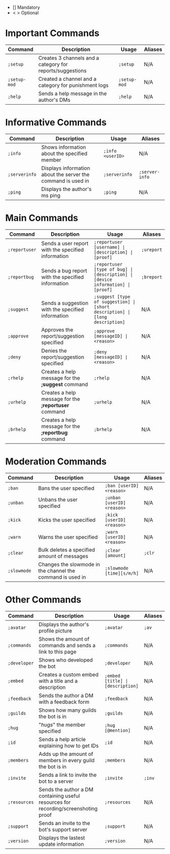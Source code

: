 - [] Mandatory
- < > Optional

# Important Commands

| Command	| Description |	Usage |	Aliases |
| --- | --- | --- | --- |
| `;setup` | Creates 3 channels and a category for reports/suggestions | `;setup` | N/A |
| `;setup-mod` | Created a channel and a category for punishment logs | `;setup-mod` | N/A |
| `;help` | Sends a help message in the author's DMs | `;help` | N/A |

# Informative Commands

| Command	| Description |	Usage |	Aliases |
| --- | --- | --- | --- |
| `;info` | Shows information about the specified member | `;info <userID>` | N/A |
| `;serverinfo` | Displays information about the server the command is used in | `;serverinfo` | `;server-info` |
| `;ping` | Displays the author's ms ping | `;ping` | N/A |

# Main Commands

| Command	| Description |	Usage |	Aliases |
| --- | --- | --- | --- |
| `;reportuser` | Sends a user report with the specified information | `;reportuser [username] \| [description] \| [proof]` | `;ureport` |
| `;reportbug` | Sends a bug report with the specified information | `;reportuser [type of bug] \| [description] \| [device information] \| [proof]` | `;breport` |
| `;suggest` | Sends a suggestion with the specified information | `;suggest [type of suggestion] \| [short description] \| [long description]` | N/A |
| `;approve` | Approves the report/suggestion specified | `;approve [messageID] \| <reason>` | N/A |
| `;deny` | Denies the report/suggestion specified | `;deny [messageID] \| <reason>` | N/A |
| `;rhelp` | Creates a help message for the **;suggest** command | `;rhelp` | N/A |
| `;urhelp` | Creates a help message for the **;reportuser** command | `;urhelp` | N/A |
| `;brhelp` | Creates a help message for the **;reportbug** command | `;brhelp` | N/A |

# Moderation Commands

| Command	| Description |	Usage |	Aliases |
| --- | --- | --- | --- |
| `;ban` | Bans the user specified | `;ban [userID] <reason>` | N/A |
| `;unban` | Unbans the user specified | `;unban [userID] <reason>` | N/A |
| `;kick` | Kicks the user specified | `;kick [userID] <reason>` | N/A |
| `;warn` | Warns the user specified | `;warn [userID] <reason>` | N/A |
| `;clear` | Bulk deletes a specified amount of messages | `;clear [amount]` | `;clr` |
| `;slowmode` | Changes the slowmode in the channel the command is used in | `;slowmode [time][s/m/h]` | N/A |

# Other Commands

| Command	| Description |	Usage |	Aliases |
| --- | --- | --- | --- |
| `;avatar` | Displays the author's profile picture | `;avatar` | `;av` |
| `;commands` | Shows the amount of commands and sends a link to this page | `;commands` | N/A |
| `;developer` | Shows who developed the bot | `;developer` | N/A |
| `;embed` | Creates a custom embed with a title and a description | `;embed [title] \| [description]` | N/A |
| `;feedback` | Sends the author a DM with a feedback form | `;feedback` | N/A |
| `;guilds` | Shows how many guilds the bot is in | `;guilds` | N/A |
| `;hug` | "*hugs*" the member specified | `;hug [@mention]` | N/A |
| `;id` | Sends a help article explaining how to get IDs | `;id` | N/A |
| `;members` | Adds up the amount of members in every guild the bot is in | `;members` | N/A |
| `;invite` | Sends a link to invite the bot to a server | `;invite` | `;inv` |
| `;resources` | Sends the author a DM containing useful resources for recording/screenshoting proof | `;resources` | N/A |
| `;support` | Sends an invite to the bot's support server | `;support` | N/A |
| `;version` | Displays the lastest update information | `;version` | N/A |
